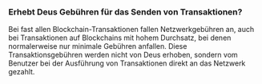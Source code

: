 ### Erhebt Deus Gebühren für das Senden von Transaktionen?

Bei fast allen Blockchain-Transaktionen fallen Netzwerkgebühren an, auch bei Transaktionen auf Blockchains mit hohem Durchsatz, bei denen normalerweise nur minimale Gebühren anfallen. Diese Transaktionsgebühren werden nicht von Deus erhoben, sondern vom Benutzer bei der Ausführung von Transaktionen direkt an das Netzwerk gezahlt.